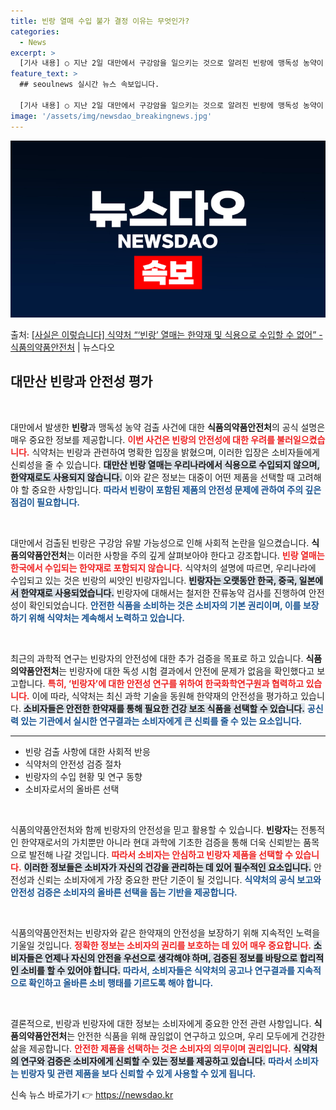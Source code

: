 ```yaml
---
title: 빈랑 열매 수입 불가 결정 이유는 무엇인가?
categories:
  - News
excerpt: >
  [기사 내용] ○ 지난 2일 대만에서 구강암을 일으키는 것으로 알려진 빈랑에 맹독성 농약이 검출되었고 한약재…
feature_text: >
  ## seoulnews 실시간 뉴스 속보입니다.

  [기사 내용] ○ 지난 2일 대만에서 구강암을 일으키는 것으로 알려진 빈랑에 맹독성 농약이 검출되었고 한약재…
image: '/assets/img/newsdao_breakingnews.jpg'
---
```


![뉴스다오 속보](/assets/img/newsdao_breakingnews.jpg)

<p>출처: <a href="https://newsdao.kr/2730" rel="dofollow">[사실은 이렇습니다] 식약처 “‘빈랑’ 열매는 한약재 및 식용으로 수입할 수 없어” - 식품의약품안전처</a> | 뉴스다오</p>

<h2 data-ke-size="size26">대만산 빈랑과 안전성 평가</h2>

<p data-ke-size="size16">&nbsp;</p>

대만에서 발생한 <b>빈랑</b>과 맹독성 농약 검출 사건에 대한 <b>식품의약품안전처</b>의 공식 설명은 매우 중요한 정보를 제공합니다. <b><span style="color: #ee2323;">이번 사건은 빈랑의 안전성에 대한 우려를 불러일으켰습니다.</span></b> 식약처는 빈랑과 관련하여 명확한 입장을 밝혔으며, 이러한 입장은 소비자들에게 신뢰성을 줄 수 있습니다. <b><span style="background-color: #21538527;">대만산 빈랑 열매는 우리나라에서 식용으로 수입되지 않으며, 한약재로도 사용되지 않습니다.</span></b> 이와 같은 정보는 대중이 어떤 제품을 선택할 때 고려해야 할 중요한 사항입니다. <b><span style="color: #1a5490;">따라서 빈랑이 포함된 제품의 안전성 문제에 관하여 주의 깊은 점검이 필요합니다.</span></b>

<p data-ke-size="size16">&nbsp;</p>

대만에서 검출된 빈랑은 구강암 유발 가능성으로 인해 사회적 논란을 일으켰습니다. <b>식품의약품안전처</b>는 이러한 사항을 주의 깊게 살펴보아야 한다고 강조합니다. <b><span style="color: #ee2323;">빈랑 열매는 한국에서 수입되는 한약재로 포함되지 않습니다.</span></b> 식약처의 설명에 따르면, 우리나라에 수입되고 있는 것은 빈랑의 씨앗인 빈랑자입니다. <b><span style="background-color: #21538527;">빈랑자는 오랫동안 한국, 중국, 일본에서 한약재로 사용되었습니다.</span></b> 빈랑자에 대해서는 철저한 잔류농약 검사를 진행하여 안전성이 확인되었습니다. <b><span style="color: #1a5490;">안전한 식품을 소비하는 것은 소비자의 기본 권리이며, 이를 보장하기 위해 식약처는 계속해서 노력하고 있습니다.</span></b>

<p data-ke-size="size16">&nbsp;</p>

최근의 과학적 연구는 빈랑자의 안전성에 대한 추가 검증을 목표로 하고 있습니다. <b>식품의약품안전처</b>는 빈랑자에 대한 독성 시험 결과에서 안전에 문제가 없음을 확인했다고 보고합니다. <b><span style="color: #ee2323;">특히, ‘빈랑자’에 대한 안전성 연구를 위하여 한국화학연구원과 협력하고 있습니다.</span></b> 이에 따라, 식약처는 최신 과학 기술을 동원해 한약재의 안전성을 평가하고 있습니다. <b><span style="background-color: #21538527;">소비자들은 안전한 한약재를 통해 필요한 건강 보조 식품을 선택할 수 있습니다.</span></b> <b><span style="color: #1a5490;">공신력 있는 기관에서 실시한 연구결과는 소비자에게 큰 신뢰를 줄 수 있는 요소입니다.</span></b>

<hr>

<ul>
    <li>빈랑 검출 사항에 대한 사회적 반응</li>
    <li>식약처의 안전성 검증 절차</li>
    <li>빈랑자의 수입 현황 및 연구 동향</li>
    <li>소비자로서의 올바른 선택</li>
</ul>

<p data-ke-size="size16">&nbsp;</p>

식품의약품안전처와 함께 빈랑자의 안전성을 믿고 활용할 수 있습니다. <b>빈랑자</b>는 전통적인 한약재로서의 가치뿐만 아니라 현대 과학에 기초한 검증을 통해 더욱 신뢰받는 품목으로 발전해 나갈 것입니다. <b><span style="color: #ee2323;">따라서 소비자는 안심하고 빈랑자 제품을 선택할 수 있습니다.</span></b> <b><span style="background-color: #21538527;">이러한 정보들은 소비자가 자신의 건강을 관리하는 데 있어 필수적인 요소입니다.</span></b> 안전성과 신뢰는 소비자에게 가장 중요한 판단 기준이 될 것입니다. <b><span style="color: #1a5490;">식약처의 공식 보고와 안전성 검증은 소비자의 올바른 선택을 돕는 기반을 제공합니다.</span></b>

<p data-ke-size="size16">&nbsp;</p>

식품의약품안전처는 빈랑자와 같은 한약재의 안전성을 보장하기 위해 지속적인 노력을 기울일 것입니다. <b><span style="color: #ee2323;">정확한 정보는 소비자의 권리를 보호하는 데 있어 매우 중요합니다.</span></b> <b><span style="background-color: #21538527;">소비자들은 언제나 자신의 안전을 우선으로 생각해야 하며, 검증된 정보를 바탕으로 합리적인 소비를 할 수 있어야 합니다.</span></b> <b><span style="color: #1a5490;">따라서, 소비자들은 식약처의 공고나 연구결과를 지속적으로 확인하고 올바른 소비 행태를 기르도록 해야 합니다.</span></b>

<p data-ke-size="size16">&nbsp;</p>

결론적으로, 빈랑과 빈랑자에 대한 정보는 소비자에게 중요한 안전 관련 사항입니다. <b>식품의약품안전처</b>는 안전한 식품을 위해 끊임없이 연구하고 있으며, 우리 모두에게 건강한 삶을 제공합니다. <b><span style="color: #ee2323;">안전한 제품을 선택하는 것은 소비자의 의무이며 권리입니다.</span></b> <b><span style="background-color: #21538527;">식약처의 연구와 검증은 소비자에게 신뢰할 수 있는 정보를 제공하고 있습니다.</span></b> <b><span style="color: #1a5490;">따라서 소비자는 빈랑자 및 관련 제품을 보다 신뢰할 수 있게 사용할 수 있게 됩니다.</span></b> 

신속 뉴스 바로가기 👉 <a href="https://newsdao.kr" rel="dofollow">https://newsdao.kr</a>


